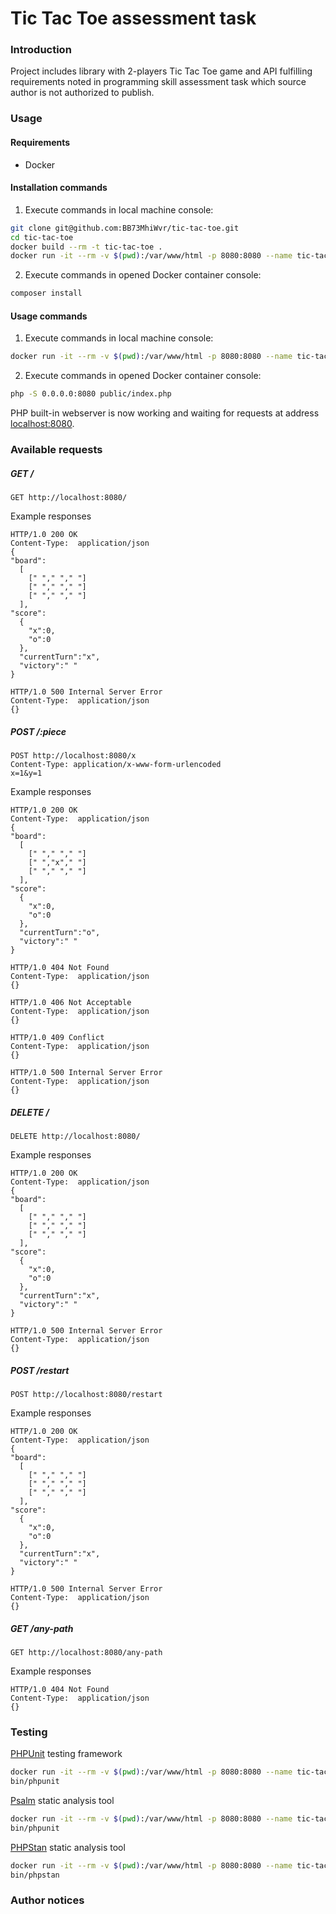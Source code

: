 # Tic Tac Toe assessment task

### Introduction
Project includes library with 2-players Tic Tac Toe game and API fulfilling requirements
noted in programming skill assessment task which source author is not authorized to publish.

### Usage

#### Requirements
- Docker

#### Installation commands
1. Execute commands in local machine console:
```bash
git clone git@github.com:BB73MhiWvr/tic-tac-toe.git
cd tic-tac-toe
docker build --rm -t tic-tac-toe .
docker run -it --rm -v $(pwd):/var/www/html -p 8080:8080 --name tic-tac-toe tic-tac-toe
```
2. Execute commands in opened Docker container console:
```bash
composer install
```

#### Usage commands
1. Execute commands in local machine console:
```bash
docker run -it --rm -v $(pwd):/var/www/html -p 8080:8080 --name tic-tac-toe tic-tac-toe
```
2. Execute commands in opened Docker container console:
```bash
php -S 0.0.0.0:8080 public/index.php
```
PHP built-in webserver is now working and waiting for requests at address 
[localhost:8080](http://localhost:8080/).

### Available requests

##### GET /
```http request
GET http://localhost:8080/
```
Example responses
```
HTTP/1.0 200 OK
Content-Type:  application/json
{
"board":
  [
    [" "," "," "]
    [" "," "," "]
    [" "," "," "]
  ],
"score":
  {
    "x":0,
    "o":0
  },
  "currentTurn":"x",
  "victory":" "
}

HTTP/1.0 500 Internal Server Error
Content-Type:  application/json
{}
```
##### POST /:piece
```http request
POST http://localhost:8080/x
Content-Type: application/x-www-form-urlencoded
x=1&y=1
```
Example responses
```
HTTP/1.0 200 OK
Content-Type:  application/json
{
"board":
  [
    [" "," "," "]
    [" ","x"," "]
    [" "," "," "]
  ],
"score":
  {
    "x":0,
    "o":0
  },
  "currentTurn":"o",
  "victory":" "
}

HTTP/1.0 404 Not Found
Content-Type:  application/json
{}

HTTP/1.0 406 Not Acceptable
Content-Type:  application/json
{}

HTTP/1.0 409 Conflict
Content-Type:  application/json
{}

HTTP/1.0 500 Internal Server Error
Content-Type:  application/json
{}
```
##### DELETE /
```http request
DELETE http://localhost:8080/
```
Example responses
```
HTTP/1.0 200 OK
Content-Type:  application/json
{
"board":
  [
    [" "," "," "]
    [" "," "," "]
    [" "," "," "]
  ],
"score":
  {
    "x":0,
    "o":0
  },
  "currentTurn":"x",
  "victory":" "
}

HTTP/1.0 500 Internal Server Error
Content-Type:  application/json
{}
```
##### POST /restart
```http request
POST http://localhost:8080/restart
```
Example responses
```
HTTP/1.0 200 OK
Content-Type:  application/json
{
"board":
  [
    [" "," "," "]
    [" "," "," "]
    [" "," "," "]
  ],
"score":
  {
    "x":0,
    "o":0
  },
  "currentTurn":"x",
  "victory":" "
}

HTTP/1.0 500 Internal Server Error
Content-Type:  application/json
{}
```
##### GET /any-path
```http request
GET http://localhost:8080/any-path
```
Example responses
```
HTTP/1.0 404 Not Found
Content-Type:  application/json
{}
```
### Testing

[PHPUnit](https://phpunit.de) testing framework
```bash
docker run -it --rm -v $(pwd):/var/www/html -p 8080:8080 --name tic-tac-toe tic-tac-toe
bin/phpunit
```
[Psalm](https://psalm.dev) static analysis tool
```bash
docker run -it --rm -v $(pwd):/var/www/html -p 8080:8080 --name tic-tac-toe tic-tac-toe
bin/phpunit
```
[PHPStan](https://phpstan.org) static analysis tool
```bash
docker run -it --rm -v $(pwd):/var/www/html -p 8080:8080 --name tic-tac-toe tic-tac-toe
bin/phpstan
```

### Author notices

